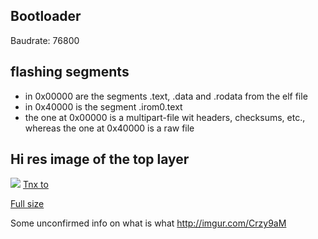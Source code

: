 ## Bootloader
Baudrate: 76800

## flashing segments
* in 0x00000 are the segments .text, .data and .rodata from the elf file
* in 0x40000 is the segment .irom0.text
* the one at 0x00000 is a multipart-file wit headers, checksums, etc., whereas the one at 0x40000 is a raw file

## Hi res image of the top layer
![](http://s.zeptobars.ru/ESP8266.jpg)
[Tnx to](http://zeptobars.ru/en/read/Espressif-ESP8266-wifi-serial-rs232-ESP8089-IoT)

[Full size](http://s.zeptobars.ru/ESP8266-HD.jpg)

Some unconfirmed info on what is what http://imgur.com/Crzy9aM